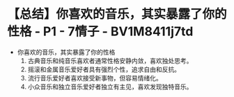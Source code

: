 # 【总结】你喜欢的音乐，其实暴露了你的性格 - P1 - 7情子 - BV1M8411j7td

-   你喜欢的音乐，其实暴露了你的性格
    1.  古典音乐和纯音乐喜欢者通常性格安静内敛，喜欢独处思考。
    2.  摇滚和金属音乐爱好者具有强烈个性，追求自由和反抗。
    3.  流行音乐爱好者喜欢接受新事物，但容易情绪化。
    4.  小众音乐和独立音乐爱好者独立有主见，喜欢发现独特音乐。